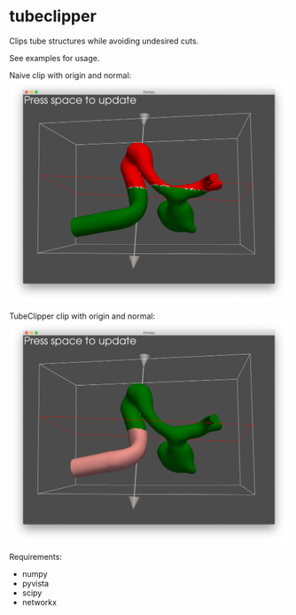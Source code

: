 # tubeclipper

Clips tube structures while avoiding undesired cuts.

See examples for usage.

Naive clip with origin and normal:
![Naive clip with origin and normal](https://github.com/Biomedical-Simulation-Lab/tubeclipper/blob/master/imgs/before.png)

TubeClipper clip with origin and normal:
![TubeClipper with origin and normal](https://github.com/Biomedical-Simulation-Lab/tubeclipper/blob/master/imgs/after.png)

Requirements:
- numpy 
- pyvista 
- scipy 
- networkx 